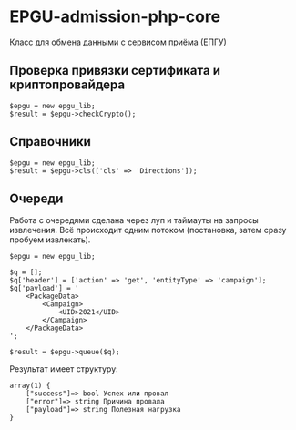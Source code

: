 # EPGU-admission-php-core
Класс для обмена данными с сервисом приёма (ЕПГУ)

<h2>Проверка привязки сертификата и криптопровайдера</h2>

```
$epgu = new epgu_lib;
$result = $epgu->checkCrypto();
```

<h2>Справочники</h2>

```
$epgu = new epgu_lib;
$result = $epgu->cls(['cls' => 'Directions']);
```

<h2>Очереди</h2>

Работа с очередями сделана через луп и таймауты на запросы извлечения.
Всё происходит одним потоком (постановка, затем сразу пробуем извлекать).

```
$epgu = new epgu_lib;

$q = [];
$q['header'] = ['action' => 'get', 'entityType' => 'campaign'];
$q['payload'] = '
	<PackageData>
		<Campaign>
			<UID>2021</UID>
		</Campaign>
	</PackageData>
';
		
$result = $epgu->queue($q);
```

Результат имеет структуру:

```
array(1) {
	["success"]=> bool Успех или провал
	["error"]=> string Причина провала
	["payload"]=> string Полезная нагрузка
}
```
